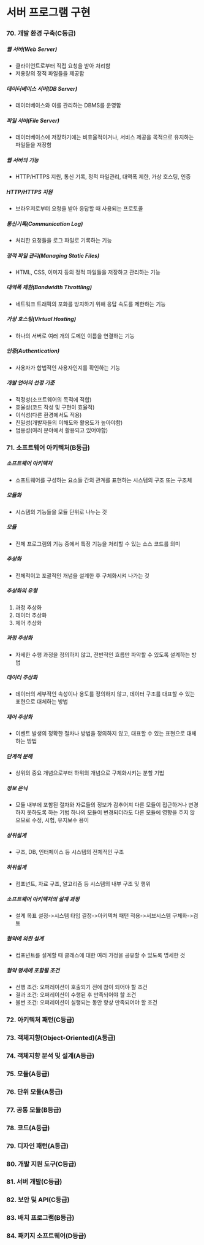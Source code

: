 # 서버 프로그램 구현

### 70. 개발 환경 구축(C등급)

##### 웹 서버(Web Server)

- 클라이언트로부터 직접 요청을 받아 처리함
- 저용량의 정적 파일들을 제공함

##### 데이터베이스 서버(DB Server)

- 데이터베이스와 이를 관리하는 DBMS를 운영함

##### 파일 서버(File Server)

- 데이터베이스에 저장하기에는 비효율적이거나, 서비스 제공을 목적으로 유지하는 파일들을 저장함

##### 웹 서버의 기능

- HTTP/HTTPS 지원, 통신 기록, 정적 파일관리, 대역폭 제한, 가상 호스팅, 인증

##### HTTP/HTTPS 지원

- 브라우저로부터 요청을 받아 응답할 때 사용되는 프로토콜

##### 통신기록(Communication Log)

- 처리한 요청들을 로그 파일로 기록하는 기능

##### 정적 파일 관리(Managing Static Files)

- HTML, CSS, 이미지 등의 정적 파일들을 저장하고 관리하는 기능

##### 대역폭 제한(Bandwidth Throttling)

- 네트워크 트래픽의 포화를 방지하기 위해 응답 속도를 제한하는 기능

##### 가상 호스팅(Virtual Hosting)

- 하나의 서버로 여러 개의 도메인 이름을 연결하는 기능

##### 인증(Authentication)

- 사용자가 합법적인 사용자인지를 확인하는 기능

##### 개발 언어의 선정 기준

- 적정성(소프트웨어의 목적에 적합)
- 효율성(코드 작성 및 구현이 효율적)
- 이식성(다른 환경에서도 적용)
- 친밀성(개발자들의 이해도와 활용도가 높아야함)
- 범용성(여러 분야에서 활용되고 있어야함)

### 71. 소프트웨어 아키텍처(B등급)

##### 소프트웨어 아키텍처

- 소프트웨어를 구성하는 요소들 간의 관계를 표현하는 시스템의 구조 또는 구조체

##### 모듈화

- 시스템의 기능들을 모듈 단위로 나누는 것

##### 모듈

- 전체 프로그램의 기능 중에서 특정 기능을 처리할 수 있는 소스 코드를 의미

##### 추상화

- 전체적이고 포괄적인 개념을 설계한 후 구체화시켜 나가는 것

##### 추상화의 유형

1. 과정 추상화
2. 데이터 추상화
3. 제어 추상화

##### 과정 추상화

- 자세한 수행 과정을 정의하지 않고, 전반적인 흐름만 파악할 수 있도록 설계하는 방법

##### 데이터 추상화

- 데이터의 세부적인 속성이나 용도를 정의하지 않고, 데이터 구조를 대표할 수 있는 표현으로 대체하는 방법

##### 제어 추상화

- 이벤트 발생의 정확한 절차나 방법을 정의하지 않고, 대표할 수 있는 표현으로 대체하는 방법

##### 단계적 분해

- 상위의 중요 개념으로부터 하위의 개념으로 구체화시키는 분할 기법

##### 정보 은닉

- 모듈 내부에 포함된 절차와 자료들의 정보가 감추어져 다른 모듈이 접근하거나 변경하지 못하도록 하는 기법
  하나의 모듈이 변경되더라도 다른 모듈에 영향을 주지 않으므로 수정, 시험, 유지보수 용이

##### 상위설계

- 구조, DB, 인터페이스 등 시스템의 전체적인 구조

##### 하위설계

- 컴포넌트, 자료 구조, 알고리즘 등 시스템의 내부 구조 및 행위

##### 소프트웨어 아키텍처의 설계 과정

- 설계 목표 설정->시스템 타입 결정->아키텍처 패턴 적용->서브시스템 구체화->검토

##### 협약에 의한 설계

- 컴포넌트를 설계할 때 클래스에 대한 여러 가정을 공유할 수 있도록 명세한 것

##### 협약 명세에 포함될 조건

- 선행 조건: 오퍼레이션이 호출되기 전에 참이 되어야 할 조건
- 결과 조건: 오퍼레이션이 수행된 후 만족되어야 할 조건
- 불변 조건: 오퍼레이션이 실행되는 동안 항상 만족되어야 할 조건

### 72. 아키텍처 패턴(C등급)

### 73. 객체지향(Object-Oriented)(A등급)

### 74. 객체지향 분석 및 설계(A등급)

### 75. 모듈(A등급)

### 76. 단위 모듈(A등급)

### 77. 공통 모듈(B등급)

### 78. 코드(A등급)

### 79. 디자인 패턴(A등급)

### 80. 개발 지원 도구(C등급)

### 81. 서버 개발(C등급)

### 82. 보안 및 API(C등급)

### 83. 배치 프로그램(B등급)

### 84. 패키지 소프트웨어(D등급)
